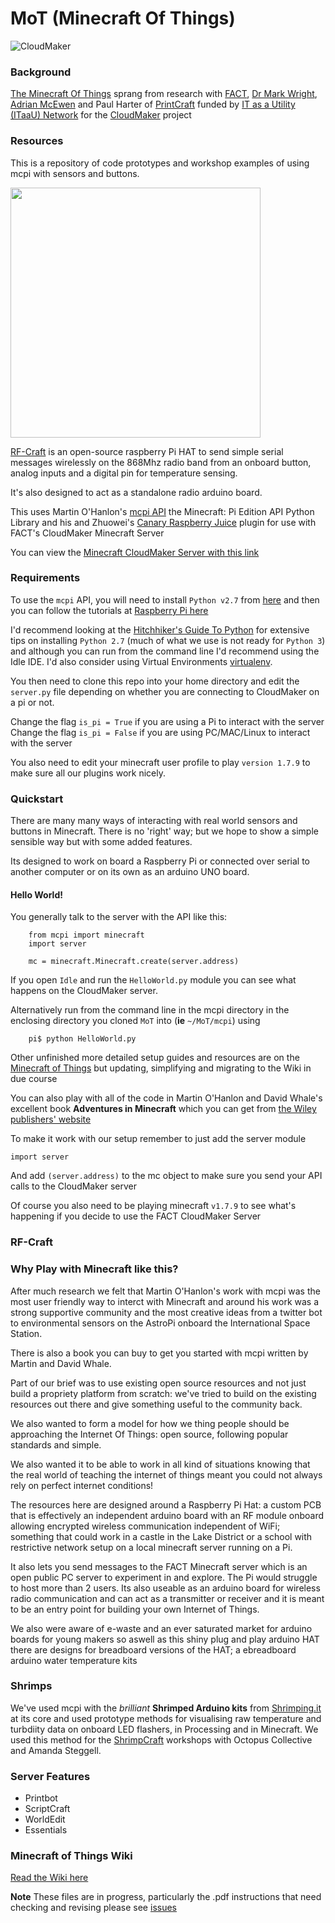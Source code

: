 
# MoT (Minecraft Of Things)

![CloudMaker](https://github.com/cheapjack/cheapjack.github.io/blob/master/tumblr_files/Cloudmaker.png)

### Background

[The Minecraft Of Things](http://minecraftofthings.tumblr.com) sprang from research with [FACT](http://fact.co.uk/), [Dr Mark Wright](https://twitter.com/dr_mark_wright), [Adrian McEwen](http://www.mcqn.com/) and Paul Harter of [PrintCraft](http://www.printcraft.org/) funded by [IT as a Utility (ITaaU) Network](http://www.itutility.ac.uk) for the [CloudMaker](https://github.com/cheapjack/CloudMaker) project

### Resources

This is a repository of code prototypes and workshop examples of using mcpi with sensors and buttons.  

<img src="https://cloud.githubusercontent.com/assets/128456/24247663/823bc272-0fc4-11e7-913a-0aad5788bdf3.png" width="400">

[RF-Craft](https://github.com/cheapjack/RF-Craft) is an open-source raspberry Pi HAT to send simple serial messages wirelessly on the 868Mhz radio band from an onboard button, analog inputs and a digital pin for temperature sensing. 

It's also designed to act as a standalone radio arduino board.

This uses Martin O'Hanlon's [mcpi API](https://github.com/martinohanlon/mcpi) the Minecraft: Pi Edition API Python Library and his and Zhuowei's [Canary Raspberry Juice](https://github.com/martinohanlon/CanaryRaspberryJuice) plugin for use with FACT's CloudMaker Minecraft Server

You can view the [Minecraft CloudMaker Server with this link](http://89.34.96.47:8125)

### Requirements

To use the `mcpi` API, you will need to install `Python v2.7` from [here](https://www.python.org/about/gettingstarted/) and then you can follow the tutorials at [Raspberry Pi here](https://www.raspberrypi.org/learning/getting-started-with-minecraft-pi/worksheet/)

I'd recommend looking at the [Hitchhiker's Guide To Python](http://docs.python-guide.org/en/latest/) for extensive tips on installing `Python 2.7` (much of what we use is not ready for `Python 3`) and although you can run from the command line I'd recommend using the Idle IDE. I'd also consider using Virtual Environments  [virtualenv](http://docs.python-guide.org/en/latest/dev/virtualenvs/).

You then need to clone this repo into your home directory and edit the `server.py` file depending on whether you are connecting to CloudMaker on a pi or not.

Change the flag `is_pi = True` if you are using a Pi to interact with the server
Change the flag `is_pi = False` if you are using PC/MAC/Linux to interact with the server

You also need to edit your minecraft user profile to play `version 1.7.9` to make sure all our plugins work nicely.

### Quickstart

There are many many ways of interacting with real world sensors and buttons in Minecraft. There is no 'right' way; but we hope to show a simple sensible way but with some added features. 

Its designed to work on board a Raspberry Pi or connected over serial to another computer or on its own as an arduino UNO board. 

#### Hello World!

You generally talk to the server with the API like this:
```
    from mcpi import minecraft
    import server

    mc = minecraft.Minecraft.create(server.address)
```
If you open `Idle` and run the `HelloWorld.py` module you can see what happens on the CloudMaker server. 

Alternatively run from the command line in the mcpi directory in the enclosing directory you cloned `MoT` into (**ie** `~/MoT/mcpi`) using 
```
    pi$ python HelloWorld.py
```
Other unfinished more detailed setup guides and resources are on the [Minecraft of Things](http://minecraftofthings.tumblr.com/resources) but updating, simplifying and migrating to the Wiki in due course

You can also play with all of the code in Martin O'Hanlon and David Whale's excellent book **Adventures in Minecraft** which you can get from [the Wiley publishers' website](http://eu.wiley.com/WileyCDA/Section/id-823690.html)

To make it work with our setup remember to just add the server module

    import server
    
And add `(server.address)` to the mc object to make sure you send your API calls to the CloudMaker server    

Of course you also need to be playing minecraft `v1.7.9` to see what's happening if you decide to use the FACT CloudMaker Server

### RF-Craft

### Why Play with Minecraft like this?

After much research we felt that Martin O'Hanlon's work with mcpi was the most user friendly way to interct with Minecraft and around his work was a strong supportive community and the most creative ideas from a twitter bot to environmental sensors on the AstroPi onboard the International Space Station. 

There is also a book you can buy to get you started with mcpi written by Martin and David Whale.

Part of our brief was to use existing open source resources and not just build a propriety platform from scratch: we've tried to build on the existing resources out there and give something useful to the community back.

We also wanted to form a model for how we thing people should be approaching the Internet Of Things: open source, following popular standards and simple. 

We also wanted it to be able to work in all kind of situations knowing that the real world of teaching the internet of things meant you could not always rely on perfect internet conditions!

The resources here are designed around a Raspberry Pi Hat: a custom PCB that is effectively an independent arduino board with an RF module onboard allowing encrypted wireless communication independent of WiFi; something that could work in a castle in the Lake District or a school with restrictive network setup on a local minecraft server running on a Pi.

It also lets you send messages to the FACT Minecraft server which is an open public PC server to experiment in and explore. The Pi would struggle to host more than 2 users. Its also useable as an arduino board for wireless radio communication and can act as a transmitter or receiver and it is meant to be an entry point for building your own Internet of Things.

We also were aware of e-waste and an ever saturated market for arduino boards for young makers so aswell as this shiny plug and play arduino HAT there are designs for breadboard versions of the HAT; a ebreadboard arduino water temperature kits


### Shrimps

We've used mcpi with the *brilliant* **Shrimped Arduino kits** from [Shrimping.it](http://shrimping.it/blog/) at its core and used prototype methods for visualising raw temperature and turbdiity data on onboard LED flashers, in Processing and in Minecraft. We used this method for the [ShrimpCraft](https://github.com/cheapjack/ShrimpCraft) workshops with Octopus Collective and Amanda Steggell.

### Server Features

 * Printbot
 * ScriptCraft
 * WorldEdit
 * Essentials

### Minecraft of Things Wiki

[Read the Wiki here](https://github.com/cheapjack/MoT/wiki)

**Note** These files are in progress, particularly the .pdf instructions that need checking and revising please see [issues](https://github.com/cheapjack/ShrimpCraft/issues)
